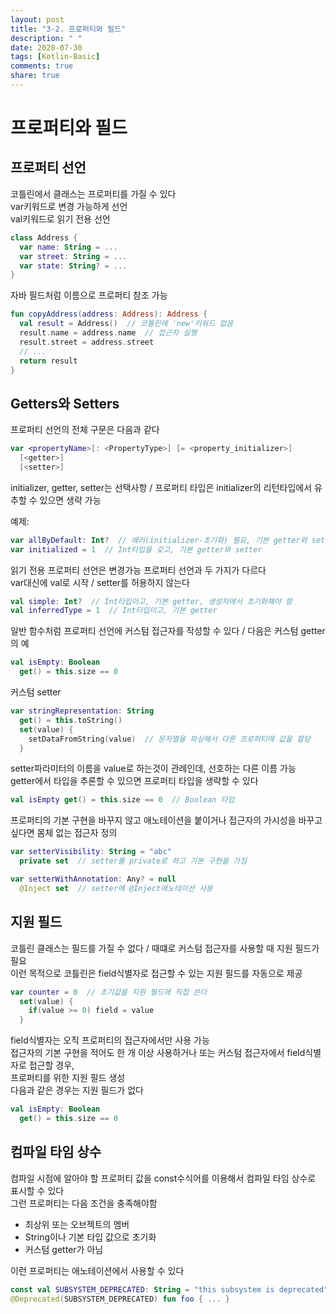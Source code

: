 ```yaml
---
layout: post
title: "3-2. 프로퍼티와 필드"
description: " "
date: 2020-07-30
tags: [Kotlin-Basic]
comments: true
share: true
---
```


# 프로퍼티와 필드
## 프로퍼티 선언
코틀린에서 클래스는 프로퍼티를 가질 수 있다   
var키워드로 변경 가능하게 선언   
val키워드로 읽기 전용 선언

```kotlin
class Address {
  var name: String = ...
  var street: String = ...
  var state: String? = ...
}
```

자바 필드처럼 이름으로 프로퍼티 참조 가능

```kotlin
fun copyAddress(address: Address): Address {
  val result = Address()  // 코틀린에 'new'키워드 없음
  result.name = address.name  // 접근자 실행
  result.street = address.street
  // ...
  return result
}
```

## Getters와 Setters
프로퍼티 선언의 전체 구문은 다음과 같다

```kotlin
var <propertyName>[: <PropertyType>] [= <property_initializer>]
  [<getter>]
  [<setter>]
```

initializer, getter, setter는 선택사항 / 프로퍼티 타입은 initializer의 리턴타입에서 유추할 수 있으면 생략 가능

예제:

```kotlin
var allByDefault: Int?  // 에러(initializer-초기화) 필요, 기본 getter와 setter 적용
var initialized = 1  // Int타입을 갖고, 기본 getter와 setter
```

읽기 전용 프로퍼티 선언은 변경가능 프로퍼티 선언과 두 가지가 다르다   
var대신에 val로 시작 / setter를 허용하지 않는다

```kotlin
val simple: Int?  // Int타입이고, 기본 getter, 생성자에서 초기화해야 함
val inferredType = 1  // Int타입이고, 기본 getter
```

일반 함수처럼 프로퍼티 선언에 커스텀 접근자를 작성할 수 있다 / 다음은 커스텀 getter의 예

```kotlin
val isEmpty: Boolean
  get() = this.size == 0
```

커스텀 setter

```kotlin
var stringRepresentation: String
  get() = this.toString()
  set(value) {
    setDataFromString(value)  // 문자열을 파싱해서 다른 프로퍼티에 값을 할당
  }
```

setter파라미터의 이름을 value로 하는것이 관례인데, 선호하는 다른 이름 가능   
getter에서 타입을 추론할 수 있으면 프로퍼티 타입을 생략할 수 있다

```kotlin
val isEmpty get() = this.size == 0  // Boolean 타입
```

프로퍼티의 기본 구현을 바꾸지 않고 애노테이션을 붙이거나 접근자의 가시성을 바꾸고 싶다면 몸체 없는 접근자 정의

```kotlin
var setterVisibility: String = "abc"
  private set  // setter를 private로 하고 기본 구현을 가짐

var setterWithAnnotation: Any? = null
  @Inject set  // setter에 @Inject애노테이션 사용
```

## 지원 필드
코틀린 클래스는 필드를 가질 수 없다 / 때떄로 커스텀 접근자를 사용할 때 지원 필드가 필요   
이런 목적으로 코틀린은 field식별자로 접근할 수 있는 지원 필드를 자동으로 제공

```kotlin
var counter = 0  // 초기값을 지원 필드에 직접 쓴다
  set(value) {
    if(value >= 0) field = value
  }
```

field식별자는 오직 프로퍼티의 접근자에서만 사용 가능   
접근자의 기본 구현을 적어도 한 개 이상 사용하거나 또는 커스텀 접근자에서 field식별자로 접근할 경우,   
프로퍼티를 위한 지원 필드 생성   
다음과 같은 경우는 지원 필드가 없다

```kotlin
val isEmpty: Boolean
  get() = this.size == 0
```

## 컴파일 타임 상수
컴파일 시점에 알아야 할 프로퍼티 값을 const수식어를 이용해서 컴파일 타임 상수로 표시할 수 있다   
그런 프로퍼티는 다음 조건을 충족해야함   
- 최상위 또는 오브젝트의 멤버   
- String이나 기본 타입 값으로 초기화   
- 커스텀 getter가 아님

이런 프로퍼티는 애노테이션에서 사용할 수 있다

```kotlin
const val SUBSYSTEM_DEPRECATED: String = "this subsystem is deprecated"
@Deprecated(SUBSYSTEM_DEPRECATED) fun foo { ... }
```

